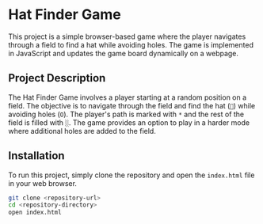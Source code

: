 # Hat Finder Game

This project is a simple browser-based game where the player navigates through a field to find a hat while avoiding holes. The game is implemented in JavaScript and updates the game board dynamically on a webpage.

## Project Description

The Hat Finder Game involves a player starting at a random position on a field. The objective is to navigate through the field and find the hat (`🎩`) while avoiding holes (`O`). The player's path is marked with `*` and the rest of the field is filled with `░`. The game provides an option to play in a harder mode where additional holes are added to the field.

## Installation

To run this project, simply clone the repository and open the `index.html` file in your web browser.

```bash
git clone <repository-url>
cd <repository-directory>
open index.html